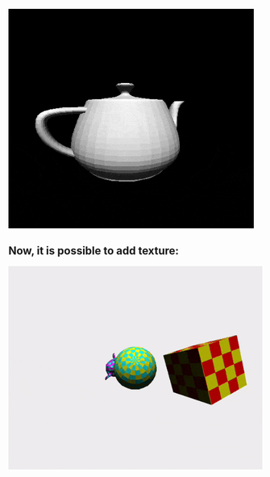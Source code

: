 ![teapot](images/teapot.gif)

## Now, it is possible to add texture:
![texture](images/texture.gif)


